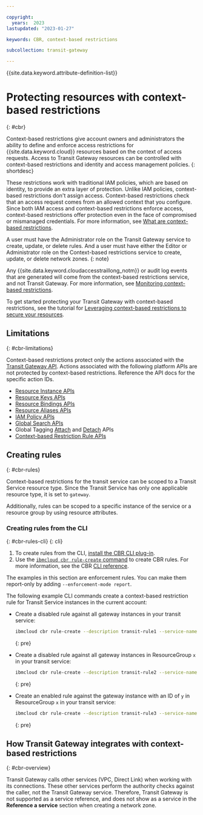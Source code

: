 ```yaml
---

copyright:
  years:  2023
lastupdated: "2023-01-27"

keywords: CBR, context-based restrictions

subcollection: transit-gateway

---
```


{{site.data.keyword.attribute-definition-list}}

# Protecting resources with context-based restrictions
{: #cbr}

Context-based restrictions give account owners and administrators the ability to define and enforce access restrictions for {{site.data.keyword.cloud}} resources based on the context of access requests. Access to Transit Gateway resources can be controlled with context-based restrictions and identity and access management policies.
{: shortdesc}

These restrictions work with traditional IAM policies, which are based on identity, to provide an extra layer of protection. Unlike IAM policies, context-based restrictions don't assign access. Context-based restrictions check that an access request comes from an allowed context that you configure. Since both IAM access and context-based restrictions enforce access, context-based restrictions offer protection even in the face of compromised or mismanaged credentials. For more information, see [What are context-based restrictions](/docs/account?topic=account-context-restrictions-whatis).

A user must have the Administrator role on the Transit Gateway service to create, update, or delete rules. And a user must have either the Editor or Administrator role on the Context-based restrictions service to create, update, or delete network zones.
{: note}

Any {{site.data.keyword.cloudaccesstraillong_notm}} or audit log events that are generated will come from the context-based restrictions service, and not Transit Gateway. For more information, see [Monitoring context-based restrictions](/docs/account?topic=account-cbr-monitor).

To get started protecting your Transit Gateway with context-based restrictions, see the tutorial for [Leveraging context-based restrictions to secure your resources](/docs/account?topic=account-context-restrictions-tutorial).

## Limitations
{: #cbr-limitations}

Context-based restrictions protect only the actions associated with the [Transit Gateway API](/apidocs/transit-gateway). Actions associated with the following platform APIs are not protected by context-based restrictions. Reference the API docs for the specific action IDs.

- [Resource Instance APIs](/apidocs/resource-controller/resource-controller#list-resource-instances)
- [Resource Keys APIs](/apidocs/resource-controller/resource-controller#list-resource-keys)
- [Resource Bindings APIs](/apidocs/resource-controller/resource-controller#list-resource-bindings)
- [Resource Aliases APIs](/apidocs/resource-controller/resource-controller#list-resource-aliases)
- [IAM Policy APIs](/apidocs/iam-policy-management#list-policies)
- [Global Search APIs](/apidocs/search)
- Global Tagging [Attach](/apidocs/tagging#attach-tag) and [Detach](/apidocs/tagging#detach-tag) APIs
- [Context-based Restriction Rule APIs](/apidocs/context-based-restrictions#create-rule)

## Creating rules
{: #cbr-rules}

Context-based restrictions for the transit service can be scoped to a Transit Service resource type. Since the Transit Service has only one applicable resource type, it is set to `gateway`.

Additionally, rules can be scoped to a specific instance of the service or a resource group by using resource attributes.

### Creating rules from the CLI
{: #cbr-rules-cli}
{: cli}

1. To create rules from the CLI, [install the CBR CLI plug-in](/docs/account?topic=account-cbr-plugin).
1. Use the [`ibmcloud cbr rule-create` command](/docs/account?topic=account-cbr-plugin#cbr-cli-rule-create-command) to create CBR rules. For more information, see the CBR [CLI reference](/docs/account?topic=account-cbr-plugin).

The examples in this section are enforcement rules. You can make them report-only by adding `--enforcement-mode report`.

The following example CLI commands create a context-based restriction rule for Transit Service instances in the current account:

* Create a disabled rule against all gateway instances in your transit service:

   ```sh
   ibmcloud cbr rule-create --description transit-rule1 --service-name transit --resource-type gateway --zone-id=<zone_id> --enforcement-mode disabled
   ```
   {: pre}

* Create a disabled rule against all gateway instances in ResourceGroup `x` in your transit service:

   ```sh
   ibmcloud cbr rule-create --description transit-rule2 --service-name transit --resource-type gateway --resource-attributes "resourceGroupId=<rg_x_id>" --zone-id=<zone_id> --enforcement-mode disabled
   ```
   {: pre}

* Create an enabled rule against the gateway instance with an ID of `y` in ResourceGroup `x` in your transit service:

   ```sh
   ibmcloud cbr rule-create --description transit-rule3 --service-name transit --resource-type gateway --resource-attributes "resource=<id_y>,resourceGroupId=<rg_x_id>" --zone-id=<zone_id> --enforcement-mode disabled
   ```
   {: pre}

## How Transit Gateway integrates with context-based restrictions
{: #cbr-overview}

Transit Gateway calls other services (VPC, Direct Link) when working with its connections. These other services perform the authority checks against the caller, not the Transit Gateway service. Therefore, Transit Gateway is not supported as a service reference, and does not show as a service in the **Reference a service** section when creating a network zone.
